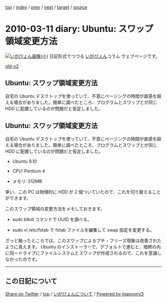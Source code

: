 [top](../index.html) 
 / [index](index.html) 
 / [prev](ig100223.html) 
 / [next](ig100322.html) 
 / [target](https://igapyon.github.io/diary/2010/ig100311.html) 
 / [source](https://github.com/igapyon/diary/blob/master/2010/ig100311.src.md) 

2010-03-11 diary: Ubuntu: スワップ領域変更方法
=====================================================================================================
[![いがぴょん画像(小)](https://igapyon.github.io/diary/images/iga200306s.jpg "いがぴょん")](https://igapyon.github.io/diary/memo/memoigapyon.html) 日記形式でつづる [いがぴょん](https://igapyon.github.io/diary/memo/memoigapyon.html)コラム ウェブページです。

[old-v2](ig100311-orig.html)

## Ubuntu: スワップ領域変更方法

自宅の Ubuntu デスクトップを使っていて、不意にページングの時間が直感を超える場合がありました。簡単に調べたところ、プログラムとスワップとが同じ HDD に配置しているのが問題だと仮定しました。


## Ubuntu: スワップ領域変更方法

自宅の Ubuntu デスクトップを使っていて、不意にページングの時間が直感を超える場合がありました。簡単に調べたところ、プログラムとスワップとが同じ
HDD に配置しているのが問題だと仮定しました。

* Ubuntu 9.10
  
* CPU: Pentium 4
  
* メモリ: 512MB

幸い、この PC は物理的に HDD が 2 個ついていたので、これを切り替えることができます。

このスワップ領域の変更方法をメモしておきます。

* sudo blkid コマンドで UUID を調べる。
  
* sudo vi /etc/fstab で fstab ファイルを編集して swap 指定を変更する。

ざっと触ったところでは、このスワップによるプチ・フリーズ現象は改善されたように見えます。
Ubuntu のインストーラーで、デフォルトで進むと、暗黙の内に同一ドライブにファイルシステムとスワップが作成されるので、これを意識しなかったのです。


----------------------------------------------------------------------------------------------------

## この日記について

[Share on Twitter](https://twitter.com/intent/tweet?hashtags=igapyon%2Cdiary%2C%E3%81%84%E3%81%8C%E3%81%B4%E3%82%87%E3%82%93&text=Ubuntu%3A+%E3%82%B9%E3%83%AF%E3%83%83%E3%83%97%E9%A0%98%E5%9F%9F%E5%A4%89%E6%9B%B4%E6%96%B9%E6%B3%95&url=https%3A%2F%2Figapyon.github.io%2Fdiary%2F2010%2Fig100311.html) / [top](../index.html) / [いがぴょんについて](https://igapyon.github.io/diary/memo/memoigapyon.html) / [Powered by Igapyonv3](https://github.com/igapyon/igapyonv3)
